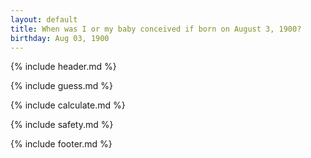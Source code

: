 ```yaml
---
layout: default
title: When was I or my baby conceived if born on August 3, 1900?
birthday: Aug 03, 1900
---
```


{% include header.md %}

{% include guess.md %}

{% include calculate.md %}

{% include safety.md %}

{% include footer.md %}



